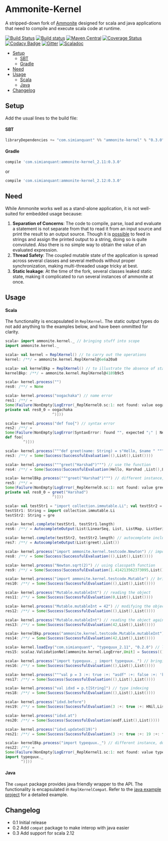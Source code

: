 Ammonite-Kernel
===

A stripped-down fork of [Ammonite](https://github.com/lihaoyi/Ammonite) designed for scala and java applications that need to compile and execute scala code at runtime.

[![Build Status](https://travis-ci.org/harshad-deo/Ammonite.svg?branch=master)](https://travis-ci.org/harshad-deo/Ammonite)
[![Build status](https://ci.appveyor.com/api/projects/status/elg05ga0wo3ds0wx?svg=true)](https://ci.appveyor.com/project/harshad-deo/ammonite)
[![Maven Central](https://maven-badges.herokuapp.com/maven-central/com.simianquant/ammonite-kernel_2.12/badge.svg)](https://maven-badges.herokuapp.com/maven-central/com.simianquant/ammonite-kernel_2.12)
[![Coverage Status](https://coveralls.io/repos/github/harshad-deo/Ammonite/badge.svg?branch=master)](https://coveralls.io/github/harshad-deo/Ammonite?branch=master)
[![Codacy Badge](https://api.codacy.com/project/badge/Grade/e249028e7b5c445982d5d39d97d1e371)](https://www.codacy.com/app/subterranean-hominid/Ammonite?utm_source=github.com&amp;utm_medium=referral&amp;utm_content=harshad-deo/Ammonite&amp;utm_campaign=Badge_Grade)
[![Gitter](https://badges.gitter.im/Ammonite-kernel/amonite-kernel.svg)](https://gitter.im/Ammonite-kernel/ammonite-kernel?utm_source=badge&utm_medium=badge&utm_campaign=pr-badge)
[![Scaladoc](http://javadoc-badge.appspot.com/com.simianquant/ammonite-kernel_2.12.svg?label=scaladoc)](http://javadoc-badge.appspot.com/com.simianquant/ammonite-kernel_2.12)

* [Setup](#setup)
  - [SBT](#sbt)
  - [Gradle](#gradle)
* [Need](#need)
* [Usage](#usage)
  - [Scala](#scala)
  - [Java](#java)
* [Changelog](#changelog)

Setup
-----

Add the usual lines to the build file:

#### SBT

```scala
libraryDependencies += "com.simianquant" %% "ammonite-kernel" % "0.3.0"
```

#### Gradle

```groovy
compile 'com.simianquant:ammonite-kernel_2.11:0.3.0'
```
or 
```groovy
compile 'com.simianquant:ammonite-kernel_2.12:0.3.0'
```



Need
----

While Ammonite works well as a stand-alone application, it is not well-suited for embedded usage because:

1. **Separation of Concerns**: The code to compile, parse, load and evaluate a statement is not separate from that to read it from an input source and 
  print the result to an output source. Though it is [possible](https://github.com/lihaoyi/Ammonite/blob/master/amm/src/test/scala/ammonite/TestRepl.scala)
  to feed in strings and assign the printed output to a string, doing so is quite convoluted. Also there is no simple way to obtain
  the value of an evaluated expression.
2. **Thread Safety**: The coupled mutable state of the application is spread across several classes and several methods without proper synchronization, 
	making multi-threaded usage tricky at best.
3. **Static leakage**: At the time of the fork, several classes leaked static state, making it complicated to run several instances of ammonite at once. 

Usage
---

#### Scala

The functionality is encapsulated in `ReplKernel`. The static output types do not add anything to the examples below, and have been ommitted for clarity.

```scala
scala> import ammonite.kernel._ // bringing stuff into scope
import ammonite.kernel._

scala> val kernel = ReplKernel() // to carry out the operations
kernel: /**/ = ammonite.kernel.ReplKernel@6e6a20a8

scala> val kernelBkp = ReplKernel() // to illustrate the absence of static leakage
kernelBkp: /**/ = ammonite.kernel.ReplKernel@4189b9c5

scala> kernel.process("")
res0: /**/ = None

scala> kernel.process("oogachaka") // name error
res1: /**/ =
Some(Failure(NonEmpty[LogError(_ReplKernel0.sc:1: not found: value oogachaka
private val res0_0 = oogachaka
                     ^)]))

scala> kernel.process("def foo{") // syntax error
res2: /**/ =
Some(Failure(NonEmpty[LogError(SyntaxError: found "", expected ";" | Newline.rep(1) | "}" | `case` at index 8
def foo{
        ^)]))

scala> kernel.process("""def greet(name: String) = s"Hello, $name " """)
res3: /**/ = Some(Success(SuccessfulEvaluation((),List(),List())))

scala> kernel.process("""greet("Harshad")""") // use the function
res4: /**/ = Some(Success(SuccessfulEvaluation(Hello, Harshad ,List(),List())))

scala> kernelBkp.process("""greet("Harshad")""") // different instance, does not work 
res5: /**/ =
Some(Failure(NonEmpty[LogError(_ReplKernel0.sc:1: not found: value greet
private val res0_0 = greet("Harshad")
                     ^)]))

scala> val testStr1 = "import collection.immutable.Li"; val testStr2 = "gre"
testStr1: String = import collection.immutable.Li
testStr2: String = gre

scala> kernel.complete(testStr1, testStr1.length)
res6: /**/ = AutocompleteOutput(List(LinearSeq, List, ListMap, ListSerializeEnd, ListSet),List())

scala> kernel.complete(testStr2, testStr2.length) // autocomplete includes names defined earlier
res7: /**/ = AutocompleteOutput(List(greet),List())

scala> kernel.process("import ammonite.kernel.testcode.Newton") // importing classpath objects
res8: /**/ = Some(Success(SuccessfulEvaluation((),List(),List())))

scala> kernel.process("Newton.sqrt(2)") // using classpath function
res9: /**/ = Some(Success(SuccessfulEvaluation(1.414213562373095,List(),List())))

scala> kernel.process("import ammonite.kernel.testcode.Mutable") // bringing object into scope
res10: /**/ = Some(Success(SuccessfulEvaluation((),List(),List())))

scala> kernel.process("Mutable.mutableInt") // reading the object
res11: /**/ = Some(Success(SuccessfulEvaluation(0,List(),List())))

scala> kernel.process("Mutable.mutableInt = 42") // modifying the object
res12: /**/ = Some(Success(SuccessfulEvaluation((),List(),List())))

scala> kernel.process("Mutable.mutableInt") // reading the object again
res13: /**/ = Some(Success(SuccessfulEvaluation(42,List(),List())))

scala> kernelBkp.process("ammonite.kernel.testcode.Mutable.mutableInt") // visible to others
res14: /**/ = Some(Success(SuccessfulEvaluation(42,List(),List())))

scala> kernel.loadIvy("com.simianquant", "typequux_2.11", "0.2.0") // loading external library
res15: scalaz.ValidationNel[ammonite.kernel.LogError,Unit] = Success(())

scala> kernel.process("import typequux._; import typequux._") // bringing stuff into scope
res16: /**/ = Some(Success(SuccessfulEvaluation((),List(),List())))

scala> kernel.process("""val p = 3 :+: true :+: "asdf" :+: false :+: 'k' :+: () :+: 13 :+: 9.3 :+: HNil""")
res17: /**/ = Some(Success(SuccessfulEvaluation((),List(),List())))

scala> kernel.process("val idxd = p.t[String]") // type indexing
res18: /**/ = Some(Success(SuccessfulEvaluation((),List(),List())))

scala> kernel.process("idxd.before")
res19: /**/ = Some(Success(SuccessfulEvaluation(3 :+: true :+: HNil,List(),List())))

scala> kernel.process("idxd.at")
res20: /**/ = Some(Success(SuccessfulEvaluation(asdf,List(),List())))

scala> kernel.process("idxd.updated(19)")
res21: /**/ = Some(Success(SuccessfulEvaluation(3 :+: true :+: 19 :+: false :+: k :+: () :+: 13 :+: 9.3 :+: HNil,List(),List())))

scala> kernelBkp.process("import typequux._") // different instance, does not have dependency loaded
res22: /**/ =
Some(Failure(NonEmpty[LogError(_ReplKernel1.sc:1: not found: value typequux
import typequux._
       ^)]))
```


#### Java

The `compat` package provides java friendly wrapper to the API. The functionality is encapsulated in `ReplKernelCompat`. Refer to the [java example project](https://github.com/harshad-deo/ammonite-kernel-java-example) for a detailed example.

Changelog
----

* 0.1 Initial release
* 0.2 Add `compat` package to make interop with java easier
* 0.3 Add support for scala 2.12


